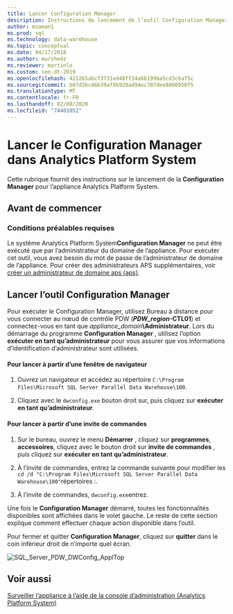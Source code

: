 ```yaml
---
title: Lancer Configuration Manager
description: Instructions de lancement de l’outil Configuration Manager pour l’appliance Analytics Platform System.
author: mzaman1
ms.prod: sql
ms.technology: data-warehouse
ms.topic: conceptual
ms.date: 04/17/2018
ms.author: murshedz
ms.reviewer: martinle
ms.custom: seo-dt-2019
ms.openlocfilehash: 421265abcf3731ed48ff34a6b199ba5cd3c6af5c
ms.sourcegitcommit: b87d36c46b39af8b929ad94ec707dee8800950f5
ms.translationtype: MT
ms.contentlocale: fr-FR
ms.lasthandoff: 02/08/2020
ms.locfileid: "74401052"
---
```

# <a name="launch-the-configuration-manager-in-analytics-platform-system"></a>Lancer le Configuration Manager dans Analytics Platform System
Cette rubrique fournit des instructions sur le lancement de la **Configuration Manager** pour l’appliance Analytics Platform System.  
  
## <a name="before-you-begin"></a>Avant de commencer  
  
### <a name="prerequisites"></a>Conditions préalables requises  
Le système Analytics Platform System**Configuration Manager** ne peut être exécuté que par l’administrateur du domaine de l’appliance. Pour exécuter cet outil, vous avez besoin du mot de passe de l’administrateur de domaine de l’appliance. Pour créer des administrateurs APS supplémentaires, voir [créer un administrateur de domaine aps &#40;aps&#41;](create-an-aps-domain-administrator-aps.md).  
  
## <a name="Accessing"></a>Lancer l’outil Configuration Manager  
Pour exécuter le Configuration Manager, utilisez Bureau à distance pour vous connecter au nœud de contrôle PDW (**_PDW_region_-CTL01**) et connectez-vous en tant que _appliance_domain_**\Administrateur**. Lors du démarrage du programme **Configuration Manager** , utilisez l’option **exécuter en tant qu’administrateur** pour vous assurer que vos informations d’identification d’administrateur sont utilisées.  
  
#### <a name="to-launch-from-a-browser-window"></a>Pour lancer à partir d’une fenêtre de navigateur  
  
1.  Ouvrez un navigateur et accédez au répertoire `C:\Program Files\Microsoft SQL Server Parallel Data Warehouse\100`.  
  
2.  Cliquez avec le `dwconfig.exe` bouton droit sur, puis cliquez sur **exécuter en tant qu’administrateur**.  
  
#### <a name="to-launch-from-a-command-prompt"></a>Pour lancer à partir d’une invite de commandes  
  
1.  Sur le bureau, ouvrez le menu **Démarrer** , cliquez sur **programmes**, **accessoires**, cliquez avec le bouton droit sur **invite de commandes** , puis cliquez sur **exécuter en tant qu’administrateur**.  
  
2.  À l’invite de commandes, entrez la commande suivante pour modifier les `cd /d "C:\Program Files\Microsoft SQL Server Parallel Data Warehouse\100"`répertoires :.  
  
3.  À l’invite de commandes, `dwconfig.exe`entrez.  
  
Une fois le **Configuration Manager** démarré, toutes les fonctionnalités disponibles sont affichées dans le volet gauche. Le reste de cette section explique comment effectuer chaque action disponible dans l’outil.  
  
Pour fermer et quitter **Configuration Manager**, cliquez sur **quitter** dans le coin inférieur droit de n’importe quel écran.  
  
![SQL_Server_PDW_DWConfig_ApplTop](./media/launch-the-configuration-manager/SQL_Server_PDW_DWConfig_ApplTop.png "SQL_Server_PDW_DWConfig_ApplTop")  
  
## <a name="see-also"></a>Voir aussi  
[Surveiller l’appliance à l’aide de la console d’administration &#40;Analytics Platform System&#41;](monitor-the-appliance-by-using-the-admin-console.md)  
  
